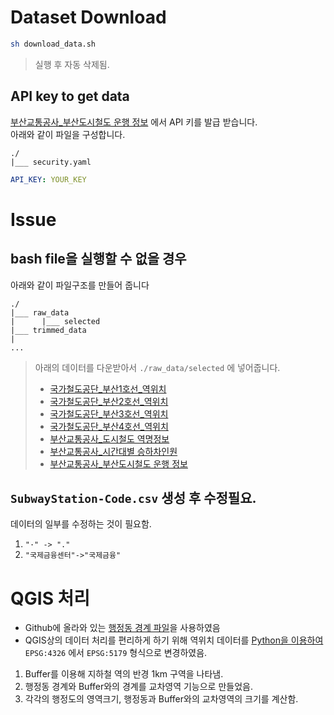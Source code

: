 # Dataset Download
```bash
sh download_data.sh
```
> 실행 후 자동 삭제됨.

## API key to get data
[부산교통공사_부산도시철도 운행 정보](https://www.data.go.kr/tcs/dss/selectApiDataDetailView.do?publicDataPk=15001019) 에서 API 키를 발급 받습니다.\
아래와 같이 파일을 구성합니다.
```
./
|___ security.yaml
```
```yaml
API_KEY: YOUR_KEY
```


# Issue
## bash file을 실행할 수 없을 경우
아래와 같이 파일구조를 만들어 줍니다
```
./
|___ raw_data
|      |___ selected
|___ trimmed_data
|
...

```
> 아래의 데이터를 다운받아서 `./raw_data/selected` 에 넣어줍니다.
> - [국가철도공단_부산1호선_역위치](https://www.data.go.kr/data/15041165/fileData.do)
> - [국가철도공단_부산2호선_역위치](https://www.data.go.kr/data/15041166/fileData.do)
> - [국가철도공단_부산3호선_역위치](https://www.data.go.kr/data/15041167/fileData.do)
> - [국가철도공단_부산4호선_역위치](https://www.data.go.kr/data/15041168/fileData.do)
> - [부산교통공사_도시철도 역명정보](https://www.data.go.kr/data/3077187/fileData.do)
> - [부산교통공사_시간대별 승하차인원](https://www.data.go.kr/data/3057229/fileData.do)
> - [부산교통공사_부산도시철도 운행 정보](https://www.data.go.kr/data/15082980/fileData.do)

## `SubwayStation-Code.csv` 생성 후 수정필요.
데이터의 일부를 수정하는 것이 필요함.
1. `"·" -> "."` 
2. `"국제금융센터"->"국제금융"`

# QGIS 처리
- Github에 올라와 있는 [행정동 경계 파일](https://github.com/vuski/admdongkor/tree/master/ver20230701)을 사용하였음
- QGIS상의 데이터 처리를 편리하게 하기 위해 역위치 데이터를 [Python을 이용하여](./trimmingSession/07-station-absolute-pos.ipynb) `EPSG:4326` 에서 `EPSG:5179` 형식으로 변경하였음.
1. Buffer를 이용해 지하철 역의 반경 1km 구역을 나타냄.
2. 행정동 경계와 Buffer와의 경계를 교차영역 기능으로 만들었음.
3. 각각의 행정도의 영역크기, 행정동과 Buffer와의 교차영역의 크기를 계산함.
